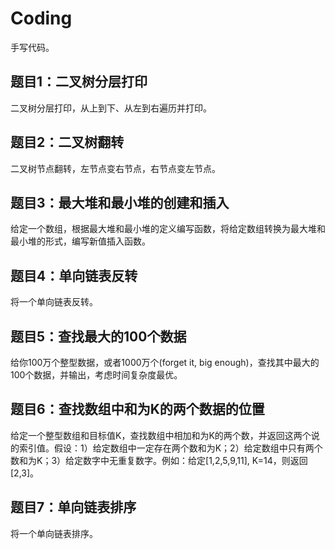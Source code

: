 # Coding

手写代码。

## 题目1：二叉树分层打印

二叉树分层打印，从上到下、从左到右遍历并打印。



## 题目2：二叉树翻转

二叉树节点翻转，左节点变右节点，右节点变左节点。



## 题目3：最大堆和最小堆的创建和插入

给定一个数组，根据最大堆和最小堆的定义编写函数，将给定数组转换为最大堆和最小堆的形式，编写新值插入函数。



## 题目4：单向链表反转

将一个单向链表反转。



## 题目5：查找最大的100个数据

给你100万个整型数据，或者1000万个(forget it, big enough)，查找其中最大的100个数据，并输出，考虑时间复杂度最优。



## 题目6：查找数组中和为K的两个数据的位置

给定一个整型数组和目标值K，查找数组中相加和为K的两个数，并返回这两个说的索引值。假设：1）给定数组中一定存在两个数和为K；2）给定数组中只有两个数和为K；3）给定数字中无重复数字。例如：给定[1,2,5,9,11], K=14，则返回[2,3]。


## 题目7：单向链表排序

将一个单向链表排序。










